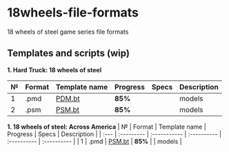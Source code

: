 # 18wheels-file-formats
18 wheels of steel game series file formats

## Templates and scripts (wip)

**1. Hard Truck: 18 wheels of steel**

| № | Format       | Template name     | Progress     | Specs | Description |
| :--- | :--------- | :----------- | :---------- | :---------- | :---------- |
| 1 | .pmd        | [PDM.bt](https://github.com/AlexKimov/18wheels-file-formats/tree/master/templates/010editor/PDM.bt)        | **85%**      |          |  models |
| 2 | .psm        | [PSM.bt](https://github.com/AlexKimov/18wheels-file-formats/tree/master/templates/010editors/PSM.bt)        | **85%**      |            | models |

**1. 18 wheels of steel: Across America**
| № | Format       | Template name     | Progress     | Specs | Description |
| :--- | :--------- | :----------- | :---------- | :---------- | :---------- |
| 1 | .pmd        | [PSM.bt](https://github.com/AlexKimov/18wheels-file-formats/tree/master/templates/010editor/PSM(AA).bt)        | **85%**      |          |  models |
